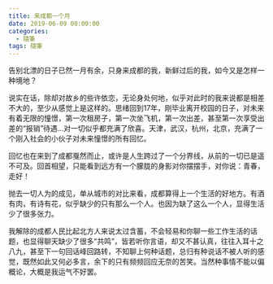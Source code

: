 ```yaml
---
title: 来成都一个月
date: 2019-06-09 00:00:00
categories:
  - 隨筆
tags: 隨筆
---
```


告别北漂的日子已然一月有余，只身来成都的我，新鲜过后的我，如今又是怎样一种境地？

说实在话，除却对故乡的些许依恋，无论身处何地，似乎对此时的我来说都是相差不大的，至少从感觉上是这样的。思绪回到17年，刚毕业离开校园的日子，对未来有着无限的憧憬，第一次租房子，第一次坐飞机，第一次出差，甚至第一次享受出差的“报销”待遇...对一切似乎都充满了欣喜。天津，武汉，杭州，北京，充满了一个刚入社会的小伙子对未来憧憬的所有回忆。

回忆也在来到了成都戛然而止，或许是人生跨过了一个分界线，从前的一切已是遥不可及。回首相望，只能看到远方有一个朦胧的身影对你摆摆手，对你说：青春，走好！

抛去一切人为的成见，单从城市的对比来看，成都算得上一个生活的好地方。有酒有肉，有诗有花，似乎缺少的只有那么一个人。也因为缺了这么一个人，显得生活少了很多张力。

我解除的成都人民比起北方人来说太过含蓄，不会轻易和你聊一些工作生活的话题，也显得聊天缺少了很多“共鸣”，皆若听你言语，却又不甚认真，往往入耳十之八九，甚至下一句回话峰回路转，不知聊上何种话题，总归有种说话不被人听的感觉，既然如此又何必多言，余下的只有频频回应无奈的苦笑。当然种事情不能以偏概论，大概是我运气不好罢。